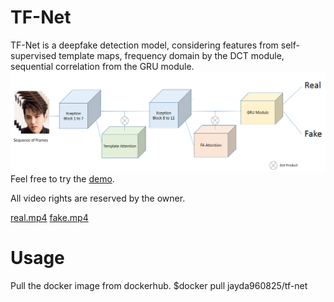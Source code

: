 # TF-Net
TF-Net is a deepfake detection model, considering features from self-supervised template maps, frequency domain by the DCT module, sequential correlation from the GRU module.
![img](https://github.com/serendipity109/TF-Net/blob/master/diagram.PNG)
Feel free to try the [demo](https://colab.research.google.com/drive/16OSk-F4Mv-E_v994SiXiM0mgQjKhz_Ip?usp=sharing).

All video rights are reserved by the owner. 

[real.mp4](https://www.youtube.com/watch?v=h45KOn8UgpY&t=1s&ab_channel=TODAY%E7%9C%8B%E4%B8%96%E7%95%8C)
[fake.mp4](https://www.youtube.com/watch?v=cQ54GDm1eL0&ab_channel=BuzzFeedVideo)

# Usage
Pull the docker image from dockerhub.
$docker pull jayda960825/tf-net
